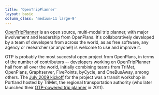 ```yaml
---
title: 'OpenTripPlanner'
layout: basic
column_class: 'medium-11 large-9'
---
```


<a href="http://www.opentripplanner.org/">OpenTripPlanner</a> is an open source, multi-modal trip planner, with major involvement and leadership from OpenPlans. It's collaboratively developed by a team of developers from across the world, as as free software, any agency or researcher (or anyone!) is welcome to use and improve it.

OTP is probably the most succesful open project from OpenPlans, in terms of the number of contributors -- developers working on OpenTripPlanner hail from all over the world, initially combining teams from TriMet, OpenPlans, Graphserver, FivePoints, byCycle, and OneBusAway, among others. The <a href="https://github.com/opentripplanner/OpenTripPlanner/wiki/kick-off-workshop">July 2009 kickoff</a> for the project was a transit workshop in Portland hosted by TriMet, the regional transportation authority (who later launched their <a href="https://ride.trimet.org/">OTP-powered trip planner</a> in 2011).